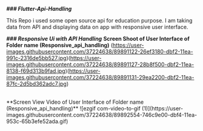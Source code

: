 **_### Flutter-Api-Handling_**

This Repo i used some open source api for education purpose.
I am taking data from API and displaying data on app with responsive user interface. 

**_### Responsive Ui with API Handling_**
**Screen Shoot of User Interface of Folder name (Responsive_api_handling)**
(https://user-images.githubusercontent.com/37224638/89891122-26ef3180-dbf2-11ea-991c-2316de5bb527.jpg)(https://user-images.githubusercontent.com/37224638/89891127-28b8f500-dbf2-11ea-8138-f69d313b9fad.jpg)(https://user-images.githubusercontent.com/37224638/89891131-29ea2200-dbf2-11ea-87fc-2d5bd362adc7.jpg)

<br>
**Screen View Video of  User Interface of Folder name (Responsive_api_handling)**
![ezgif com-video-to-gif (1)](https://user-images.githubusercontent.com/37224638/89892554-746c9e00-dbf4-11ea-953c-65b3efe52ada.gif)

